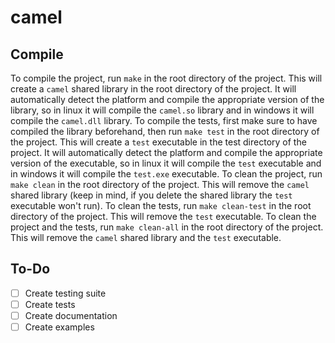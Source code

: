 # camel


## Compile

To compile the project, run ```make``` in the root directory of the project. This will create a ```camel``` shared library in the root directory of the project. It will automatically detect the platform and compile the appropriate version of the library, so in linux it will compile the ```camel.so``` library and in windows it will compile the ```camel.dll``` library. To compile the tests, first make sure to have compiled the library beforehand, then run ```make test``` in the root directory of the project. This will create a ```test``` executable in the test directory of the project. It will automatically detect the platform and compile the appropriate version of the executable, so in linux it will compile the ```test``` executable and in windows it will compile the ```test.exe``` executable. To clean the project, run ```make clean``` in the root directory of the project. This will remove the ```camel``` shared library (keep in mind, if you delete the shared library the ```test``` executable won't run). To clean the tests, run ```make clean-test``` in the root directory of the project. This will remove the ```test``` executable. To clean the project and the tests, run ```make clean-all``` in the root directory of the project. This will remove the ```camel``` shared library and the ```test``` executable.


## To-Do

- [ ] Create testing suite
- [ ] Create tests
- [ ] Create documentation
- [ ] Create examples